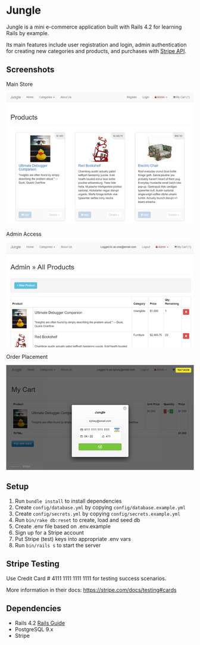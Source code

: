 # Jungle

Jungle is a mini e-commerce application built with Rails 4.2 for learning Rails by example. 

Its main features include user registration and login, admin authentication for creating new categories and products, and purchases with [Stripe API](https://stripe.com/docs/api).

## Screenshots

Main Store

![Main store](https://github.com/anacko/jungle-rails/blob/master/docs/Store.png)

Admin Access

![Admin Products](https://github.com/anacko/jungle-rails/blob/master/docs/Admin_all_prods.png)

Order Placement

![Stripe Ok](https://github.com/anacko/jungle-rails/blob/master/docs/Cart-Pmt.png)

## Setup

1. Run `bundle install` to install dependencies
2. Create `config/database.yml` by copying `config/database.example.yml`
3. Create `config/secrets.yml` by copying `config/secrets.example.yml`
4. Run `bin/rake db:reset` to create, load and seed db
5. Create .env file based on .env.example
6. Sign up for a Stripe account
7. Put Stripe (test) keys into appropriate .env vars
8. Run `bin/rails s` to start the server

## Stripe Testing

Use Credit Card # 4111 1111 1111 1111 for testing success scenarios.

More information in their docs: <https://stripe.com/docs/testing#cards>

## Dependencies

* Rails 4.2 [Rails Guide](http://guides.rubyonrails.org/v4.2/)
* PostgreSQL 9.x
* Stripe
